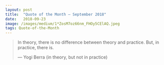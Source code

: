 ```yaml
---
layout:	post
title:	"Quote of the Month — September 2018"
date:	2018-09-23
image: /images/medium/1*ZosM7oz66nm_FHOy5CElAQ.jpeg
tags: Quote-of-the-Month
---
```


  
> In theory, there is no difference between theory and practice. But, in practice, there is.
> 
> — Yogi Berra (in theory, but not in practice)
